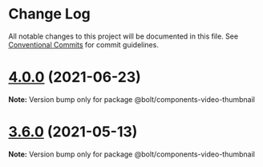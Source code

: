 # Change Log

All notable changes to this project will be documented in this file.
See [Conventional Commits](https://conventionalcommits.org) for commit guidelines.

# [4.0.0](https://github.com/boltdesignsystem/bolt/tree/master/packages/components/bolt-video-thumbnail/compare/v4.0.0-beta-4...v4.0.0) (2021-06-23)

**Note:** Version bump only for package @bolt/components-video-thumbnail





# [3.6.0](https://github.com/boltdesignsystem/bolt/tree/master/packages/components/bolt-video-thumbnail/compare/v3.5.4...v3.6.0) (2021-05-13)

**Note:** Version bump only for package @bolt/components-video-thumbnail
